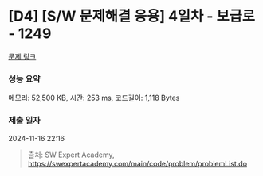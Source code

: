 # [D4] [S/W 문제해결 응용] 4일차 - 보급로 - 1249 

[문제 링크](https://swexpertacademy.com/main/code/problem/problemDetail.do?contestProbId=AV15QRX6APsCFAYD) 

### 성능 요약

메모리: 52,500 KB, 시간: 253 ms, 코드길이: 1,118 Bytes

### 제출 일자

2024-11-16 22:16



> 출처: SW Expert Academy, https://swexpertacademy.com/main/code/problem/problemList.do